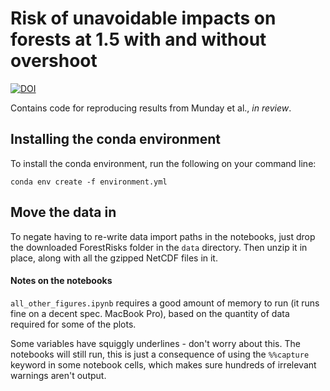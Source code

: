 # Risk of unavoidable impacts on forests at 1.5 with and without overshoot

[![DOI](https://zenodo.org/badge/756271280.svg)](https://zenodo.org/doi/10.5281/zenodo.10653514)

Contains code for reproducing results from Munday et al., _in review_.

## Installing the conda environment

To install the conda environment, run the following on your command line:

`conda env create -f environment.yml`

## Move the data in 

To negate having to re-write data import paths in the notebooks, just drop the downloaded ForestRisks folder in the `data` directory. Then unzip it in place, along with all the gzipped NetCDF files in it.

#### Notes on the notebooks

`all_other_figures.ipynb` requires a good amount of memory to run (it runs fine on a decent spec. MacBook Pro), based on the quantity of data required for some of the plots.

Some variables have squiggly underlines - don't worry about this. The notebooks will still run, this is just a consequence of using the `%%capture` keyword in some notebook cells, which makes sure hundreds of irrelevant warnings aren't output.
